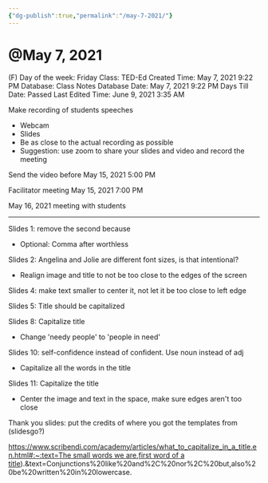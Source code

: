 ```yaml
---
{"dg-publish":true,"permalink":"/may-7-2021/"}
---
```


# @May 7, 2021

(F) Day of the week: Friday
Class: TED-Ed
Created Time: May 7, 2021 9:22 PM
Database: Class Notes Database
Date: May 7, 2021 9:22 PM
Days Till Date: Passed
Last Edited Time: June 9, 2021 3:35 AM

Make recording of students speeches

- Webcam
- Slides
- Be as close to the actual recording as possible
- Suggestion: use zoom to share your slides and video and record the meeting

Send the video before May 15, 2021 5:00 PM 

Facilitator meeting May 15, 2021 7:00 PM 

May 16, 2021 meeting with students

---

Slides 1: remove the second because 

- Optional: Comma after worthless

Slides 2: Angelina and Jolie are different font sizes, is that intentional?

- Realign image and title to not be too close to the edges of the screen

Slides 4: make text smaller to center it, not let it be too close to left edge

Slides 5: Title should be capitalized

Slides 8: Capitalize title

- Change 'needy people' to 'people in need'

Slides 10: self-confidence instead of confident. Use noun instead of adj

- Capitalize all the words in the title

Slides 11: Capitalize the title

- Center the image and text in the space, make sure edges aren't too close

Thank you slides: put the credits of where you got the templates from (slidesgo?)

[https://www.scribendi.com/academy/articles/what_to_capitalize_in_a_title.en.html#:~:text=The small words we are,first word of a title](https://www.scribendi.com/academy/articles/what_to_capitalize_in_a_title.en.html#:~:text=The%20small%20words%20we%20are,first%20word%20of%20a%20title)).&text=Conjunctions%20like%20and%2C%20nor%2C%20but,also%20be%20written%20in%20lowercase.
